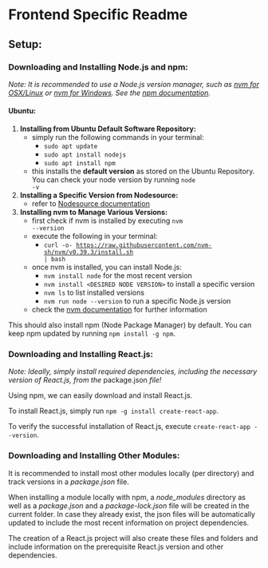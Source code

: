 # Frontend Specific Readme

## Setup:

### Downloading and Installing Node.js and npm:

_Note: It is recommended to use a Node.js version manager, such as [nvm for OSX/Linux](https://github.com/nvm-sh/nvm) or [nvm for Windows](https://github.com/coreybutler/nvm-windows). See the [npm documentation](https://docs.npmjs.com/downloading-and-installing-node-js-and-npm)._

#### __Ubuntu__:

1. __Installing from Ubuntu Default Software Repository:__
    * simply run the following commands in your terminal:
        * <code>sudo apt update</code>
        * <code>sudo apt install nodejs</code> 
        * <code>sudo apt install npm</code> 
    * this installs the __default version__ as stored on the Ubuntu Repository. You can check your node version by running <code>node -v</code>
2. __Installing a Specific Version from Nodesource:__
    * refer to [Nodesource documentation](https://github.com/nodesource/distributions#installation-instructions)
3. __Installing nvm to Manage Various Versions:__
    * first check if nvm is installed by executing <code>nvm --version</code>
    * execute the following in your terminal:
        * <code>curl -o- https://raw.githubusercontent.com/nvm-sh/nvm/v0.39.3/install.sh | bash</code>
    * once nvm is installed, you can install Node.js:
        * <code>nvm install node</code> for the most recent version
        * <code>nvm install \<DESIRED NODE VERSION></code> to install a specific version
        * <code>nvm ls</code> to list installed versions
        * <code>nvm run node --version</code> to run a specific Node.js version
    * check the [nvm documentation](https://github.com/nvm-sh/nvm#installing-and-updating) for further information

This should also install npm (Node Package Manager) by default. You can keep npm updated by running <code>npm install -g npm</code>.

### Downloading and Installing React.js:

_Note: Ideally, simply install required dependencies, including the necessary version of React.js, from the_ package.json _file!_

Using npm, we can easily download and install React.js. 

To install React.js, simply run `npm -g install create-react-app`.

To verify the successful installation of React.js, execute `create-react-app --version`.

### Downloading and Installing Other Modules:

It is recommended to install most other modules locally (per directory) and track versions in a _package.json_ file.

When installing a module locally with npm, a _node\_modules_ directory as well as a _package.json_ and a _package-lock.json_ file will be created in the current folder. In case they already exist, the json files will be automatically updated to include the most recent information on project dependencies.

The creation of a React.js project will also create these files and folders and include information on the prerequisite React.js version and other dependencies.